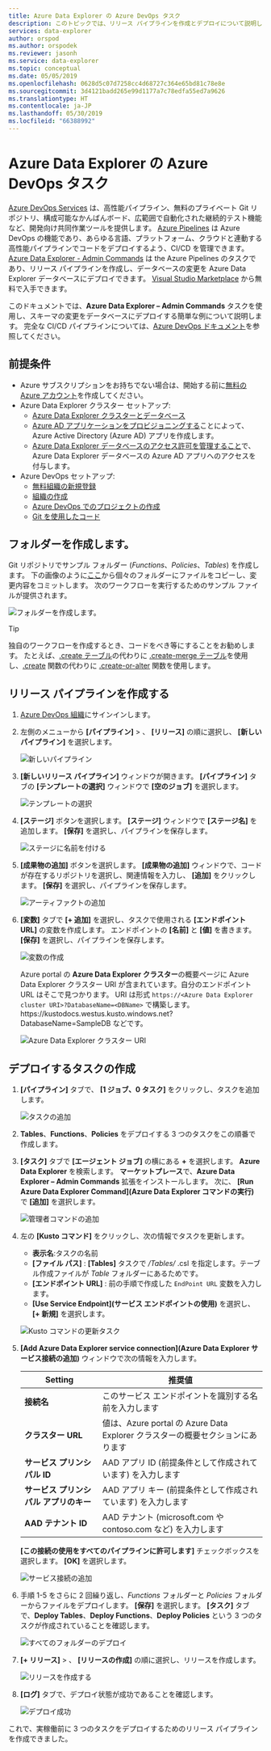 ```yaml
---
title: Azure Data Explorer の Azure DevOps タスク
description: このトピックでは、リリース パイプラインを作成とデプロイについて説明します
services: data-explorer
author: orspod
ms.author: orspodek
ms.reviewer: jasonh
ms.service: data-explorer
ms.topic: conceptual
ms.date: 05/05/2019
ms.openlocfilehash: 0628d5c07d7258cc4d68727c364e65bd81c78e8e
ms.sourcegitcommit: 3d4121badd265e99d1177a7c78edfa55ed7a9626
ms.translationtype: HT
ms.contentlocale: ja-JP
ms.lasthandoff: 05/30/2019
ms.locfileid: "66388992"
---
```

# <a name="azure-devops-task-for-azure-data-explorer"></a>Azure Data Explorer の Azure DevOps タスク

[Azure DevOps Services](https://azure.microsoft.com/services/devops/) は、高性能パイプライン、無料のプライベート Git リポジトリ、構成可能なかんばんボード、広範囲で自動化された継続的テスト機能など、開発向け共同作業ツールを提供します。 [Azure Pipelines](https://azure.microsoft.com/services/devops/pipelines/) は Azure DevOps の機能であり、あらゆる言語、プラットフォーム、クラウドと連動する高性能パイプラインでコードをデプロイするよう、CI/CD を管理できます。
[Azure Data Explorer - Admin Commands](https://marketplace.visualstudio.com/items?itemName=Azure-Kusto.PublishToADX) は the Azure Pipelines のタスクであり、リリース パイプラインを作成し、データベースの変更を Azure Data Explorer データベースにデプロイできます。 [Visual Studio Marketplace](https://marketplace.visualstudio.com/) から無料で入手できます。

このドキュメントでは、**Azure Data Explorer – Admin Commands** タスクを使用し、スキーマの変更をデータベースにデプロイする簡単な例について説明します。 完全な CI/CD パイプラインについては、[Azure DevOps ドキュメント](/azure/devops/user-guide/what-is-azure-devops?view=azure-devops#vsts)を参照してください。

## <a name="prerequisites"></a>前提条件

* Azure サブスクリプションをお持ちでない場合は、開始する前に[無料の Azure アカウント](https://azure.microsoft.com/free/)を作成してください。
* Azure Data Explorer クラスター セットアップ:
    * [Azure Data Explorer クラスターとデータベース](/azure/data-explorer/create-cluster-database-portal)
    * [Azure AD アプリケーションをプロビジョニングする](/azure/kusto/management/access-control/how-to-provision-aad-app)ことによって、Azure Active Directory (Azure AD) アプリを作成します。
    * [Azure Data Explorer データベースのアクセス許可を管理すること](/azure/data-explorer/manage-database-permissions)で、Azure Data Explorer データベースの Azure AD アプリへのアクセスを付与します。
* Azure DevOps セットアップ:
    * [無料組織の新規登録](/azure/devops/user-guide/sign-up-invite-teammates?view=azure-devops)
    * [組織の作成](/azure/devops/organizations/accounts/create-organization?view=azure-devops)
    * [Azure DevOps でのプロジェクトの作成](/azure/devops/organizations/projects/create-project?view=azure-devops)
    * [Git を使用したコード](/azure/devops/user-guide/code-with-git?view=azure-devops)

## <a name="create-folders"></a>フォルダーを作成します。

Git リポジトリでサンプル フォルダー (*Functions*、*Policies*、*Tables*) を作成します。 下の画像のように[ここ](https://github.com/Azure/azure-kusto-docs-samples/tree/master/DevOps_release_pipeline)から個々のフォルダーにファイルをコピーし、変更内容をコミットします。 次のワークフローを実行するためのサンプル ファイルが提供されます。

![フォルダーを作成します。](media/devops/create-folders.png)

> [!TIP]
> 独自のワークフローを作成するとき、コードをべき等にすることをお勧めします。 たとえば、[.create テーブル](/azure/kusto/management/tables#create-table)の代わりに [.create-merge テーブル](/azure/kusto/management/tables#create-merge-tables)を使用し、[.create](/azure/kusto/management/functions#create-function) 関数の代わりに [.create-or-alter](/azure/kusto/management/functions#create-or-alter-function) 関数を使用します。

## <a name="create-a-release-pipeline"></a>リリース パイプラインを作成する

1. [Azure DevOps 組織](https://dev.azure.com/)にサインインします。
1. 左側のメニューから **[パイプライン]**  > 、 **[リリース]** の順に選択し、 **[新しいパイプライン]** を選択します。

    ![新しいパイプライン](media/devops/new-pipeline.png)

1. **[新しいリリース パイプライン]** ウィンドウが開きます。 **[パイプライン]** タブの **[テンプレートの選択]** ウィンドウで **[空のジョブ]** を選択します。

     ![テンプレートの選択](media/devops/select-template.png)

1. **[ステージ]** ボタンを選択します。 **[ステージ]** ウィンドウで **[ステージ名]** を追加します。 **[保存]** を選択し、パイプラインを保存します。

    ![ステージに名前を付ける](media/devops/stage-name.png)

1. **[成果物の追加]** ボタンを選択します。 **[成果物の追加]** ウィンドウで、コードが存在するリポジトリを選択し、関連情報を入力し、 **[追加]** をクリックします。 **[保存]** を選択し、パイプラインを保存します。

    ![アーティファクトの追加](media/devops/add-artifact.png)

1. **[変数]** タブで **[+ 追加]** を選択し、タスクで使用される **[エンドポイント URL]** の変数を作成します。 エンドポイントの **[名前]** と **[値]** を書きます。 **[保存]** を選択し、パイプラインを保存します。 

    ![変数の作成](media/devops/create-variable.png)

    Azure portal の **Azure Data Explorer クラスター**の概要ページに Azure Data Explorer クラスター URI が含まれています。自分のエンドポイント URL はそこで見つかります。 URI は形式 `https://<Azure Data Explorer cluster URI>?DatabaseName=<DBName>` で構築します。  https:\//kustodocs.westus.kusto.windows.net?DatabaseName=SampleDB などです。

    ![Azure Data Explorer クラスター URI](media/devops/adx-cluster-uri.png)

## <a name="create-tasks-to-deploy"></a>デプロイするタスクの作成

1. **[パイプライン]** タブで、 **[1 ジョブ、0 タスク]** をクリックし、タスクを追加します。 

    ![タスクの追加](media/devops/add-task.png)

1. **Tables**、**Functions**、**Policies** をデプロイする 3 つのタスクをこの順番で作成します。 

1. **[タスク]** タブで **[エージェント ジョブ]** の横にある **+** を選択します。 **Azure Data Explorer** を検索します。 **マーケットプレース**で、**Azure Data Explorer – Admin Commands** 拡張をインストールします。 次に、 **[Run Azure Data Explorer Command]\(Azure Data Explorer コマンドの実行\)** で **[追加]** を選択します。

     ![管理者コマンドの追加](media/devops/add-admin-commands.png)

1. 左の **[Kusto コマンド]** をクリックし、次の情報でタスクを更新します。
    * **表示名**:タスクの名前
    * **[ファイル パス]** : **[Tables]** タスクで */Tables/* .csl を指定します。テーブル作成ファイルが *Table* フォルダーにあるためです。
    * **[エンドポイント URL]** : 前の手順で作成した `EndPoint URL` 変数を入力します。
    * **[Use Service Endpoint]\(サービス エンドポイントの使用\)** を選択し、 **[+ 新規]** を選択します。

    ![Kusto コマンドの更新タスク](media/devops/kusto-command-task.png)

1. **[Add Azure Data Explorer service connection]\(Azure Data Explorer サービス接続の追加\)** ウィンドウで次の情報を入力します。

    |Setting  |推奨値  |
    |---------|---------|
    |**接続名**     |    このサービス エンドポイントを識別する名前を入力します     |
    |**クラスター URL**    |    値は、Azure portal の Azure Data Explorer クラスターの概要セクションにあります | 
    |**サービス プリンシパル ID**    |    AAD アプリ ID (前提条件として作成されています) を入力します     |
    |**サービス プリンシパル アプリのキー**     |    AAD アプリ キー (前提条件として作成されています) を入力します    |
    |**AAD テナント ID**    |      AAD テナント (microsoft.com や contoso.com など) を入力します    |

    **[この接続の使用をすべてのパイプラインに許可します]** チェックボックスを選択します。 **[OK]** を選択します。

    ![サービス接続の追加](media/devops/add-service-connection.png)

1. 手順 1-5 をさらに 2 回繰り返し、*Functions* フォルダーと *Policies* フォルダーからファイルをデプロイします。 **[保存]** を選択します。 **[タスク]** タブで、**Deploy Tables**、**Deploy Functions**、**Deploy Policies** という 3 つのタスクが作成されていることを確認します。

    ![すべてのフォルダーのデプロイ](media/devops/deploy-all-folders.png)

1. **[+ リリース]**  > 、 **[リリースの作成]** の順に選択し、リリースを作成します。

    ![リリースを作成する](media/devops/create-release.png)

1. **[ログ]** タブで、デプロイ状態が成功であることを確認します。

    ![デプロイ成功](media/devops/deployment-successful.png)

これで、実稼働前に 3 つのタスクをデプロイするためのリリース パイプラインを作成できました。